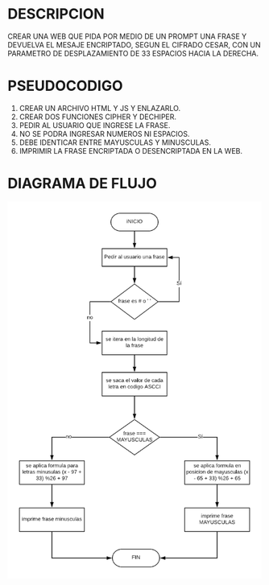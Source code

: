 # DESCRIPCION #

CREAR UNA WEB QUE PIDA POR MEDIO DE UN PROMPT UNA FRASE Y DEVUELVA EL MESAJE ENCRIPTADO, SEGUN EL CIFRADO CESAR, CON UN PARAMETRO DE DESPLAZAMIENTO DE 33 ESPACIOS HACIA LA DERECHA.


 # PSEUDOCODIGO

 1. CREAR UN ARCHIVO HTML Y JS Y ENLAZARLO.
 2. CREAR DOS FUNCIONES CIPHER Y DECHIPER.
 3. PEDIR AL USUARIO QUE INGRESE LA FRASE.
 4. NO SE PODRA INGRESAR NUMEROS NI ESPACIOS.
 5. DEBE IDENTICAR ENTRE MAYUSCULAS Y MINUSCULAS.
 6. IMPRIMIR LA FRASE ENCRIPTADA O DESENCRIPTADA EN LA WEB.


 # DIAGRAMA DE FLUJO

![Diagrama de flujo](assets/image/diagramacesar.png)

